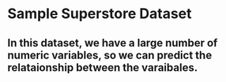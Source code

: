 # Sample Superstore Dataset
## In this dataset, we have a large number of numeric variables, so we can predict the relataionship between the varaibales.
